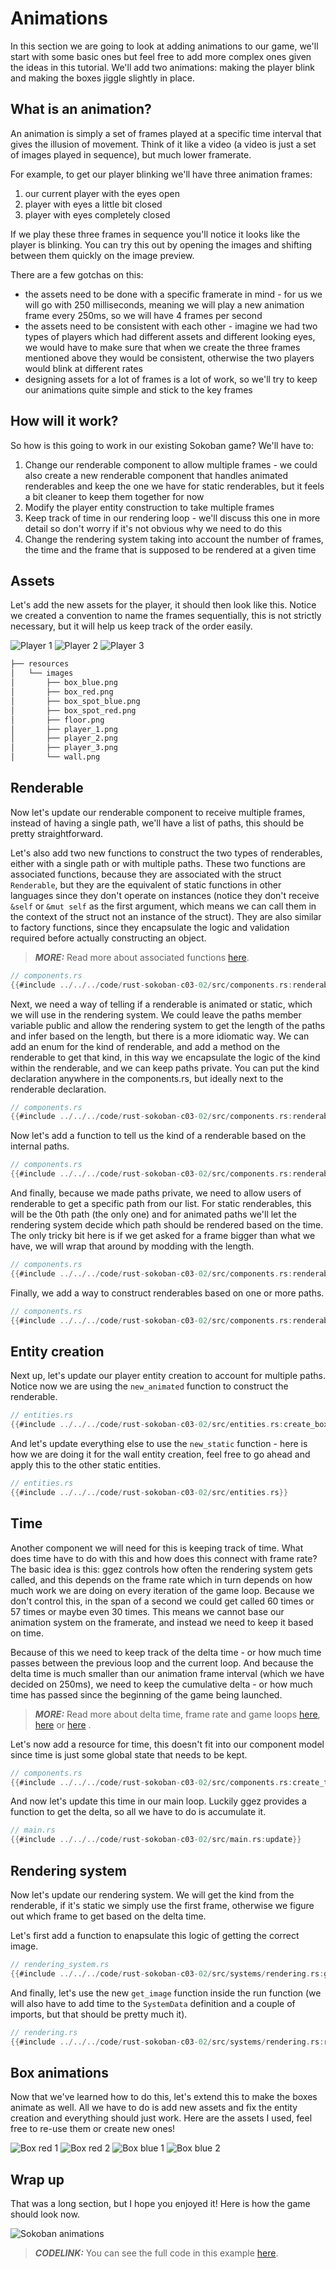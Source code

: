# Animations

In this section we are going to look at adding animations to our game, we'll start with some basic ones but feel free to add more complex ones given the ideas in this tutorial. We'll add two animations: making the player blink and making the boxes jiggle slightly in place.

## What is an animation?

An animation is simply a set of frames played at a specific time interval that gives the illusion of movement. Think of it like a video (a video is just a set of images played in sequence), but much lower framerate.

For example, to get our player blinking we'll have three animation frames:

1. our current player with the eyes open
1. player with eyes a little bit closed
1. player with eyes completely closed

If we play these three frames in sequence you'll notice it looks like the player is blinking. You can try this out by opening the images and shifting between them quickly on the image preview.

There are a few gotchas on this:

* the assets need to be done with a specific framerate in mind - for us we will go with 250 milliseconds, meaning we will play a new animation frame every 250ms, so we will have 4 frames per second
* the assets need to be consistent with each other - imagine we had two types of players which had different assets and different looking eyes, we would have to make sure that when we create the three frames mentioned above they would be consistent, otherwise the two players would blink at different rates
* designing assets for a lot of frames is a lot of work, so we'll try to keep our animations quite simple and stick to the key frames

## How will it work?

So how is this going to work in our existing Sokoban game? We'll have to:

1. Change our renderable component to allow multiple frames - we could also create a new renderable component that handles animated renderables and keep the one we have for static renderables, but it feels a bit cleaner to keep them together for now
1. Modify the player entity construction to take multiple frames
1. Keep track of time in our rendering loop - we'll discuss this one in more detail so don't worry if it's not obvious why we need to do this
1. Change the rendering system taking into account the number of frames, the time and the frame that is supposed to be rendered at a given time

## Assets

Let's add the new assets for the player, it should then look like this. Notice we created a convention to name the frames sequentially, this is not strictly necessary, but it will help us keep track of the order easily.

![Player 1](./images/player_1.png)
![Player 2](./images/player_2.png)
![Player 3](./images/player_3.png)

```sh
├── resources
│   └── images
│       ├── box_blue.png
│       ├── box_red.png
│       ├── box_spot_blue.png
│       ├── box_spot_red.png
│       ├── floor.png
│       ├── player_1.png
│       ├── player_2.png
│       ├── player_3.png
│       └── wall.png
```

## Renderable

Now let's update our renderable component to receive multiple frames, instead of having a single path, we'll have a list of paths, this should be pretty straightforward.

Let's also add two new functions to construct the two types of renderables, either with a single path or with multiple paths. These two functions are associated functions, because they are associated with the struct `Renderable`, but they are the equivalent of static functions in other languages since they don't operate on instances (notice they don't receive `&self` or `&mut self` as the first argument, which means we can call them in the context of the struct not an instance of the struct). They are also similar to factory functions, since they encapsulate the logic and validation required before actually constructing an object.

> **_MORE:_**  Read more about associated functions [here](https://doc.rust-lang.org/book/ch05-03-method-syntax.html#associated-functions).

```rust
// components.rs
{{#include ../../../code/rust-sokoban-c03-02/src/components.rs:renderable}}
```

Next, we need a way of telling if a renderable is animated or static, which we will use in the rendering system. We could leave the paths member variable public and allow the rendering system to get the length of the paths and infer based on the length, but there is a more idiomatic way. We can add an enum for the kind of renderable, and add a method on the renderable to get that kind, in this way we encapsulate the logic of the kind within the renderable, and we can keep paths private. You can put the kind declaration anywhere in the components.rs, but ideally next to the renderable declaration.

```rust
// components.rs
{{#include ../../../code/rust-sokoban-c03-02/src/components.rs:renderable_kind}}
```

Now let's add a function to tell us the kind of a renderable based on the internal paths.

```rust
// components.rs
{{#include ../../../code/rust-sokoban-c03-02/src/components.rs:renderable_kind_fn}}
```

And finally, because we made paths private, we need to allow users of renderable to get a specific path from our list. For static renderables, this will be the 0th path (the only one) and for animated paths we'll let the rendering system decide which path should be rendered based on the time. The only tricky bit here is if we get asked for a frame bigger than what we have, we will wrap that around by modding with the length.

```rust
// components.rs
{{#include ../../../code/rust-sokoban-c03-02/src/components.rs:renderable_path_fn}}
```

Finally, we add a way to construct renderables based on one or more paths.

```rust
// components.rs
{{#include ../../../code/rust-sokoban-c03-02/src/components.rs:renderable_new_fn}}
```

## Entity creation

Next up, let's update our player entity creation to account for multiple paths. Notice now we are using the `new_animated` function to construct the renderable.

```rust
// entities.rs
{{#include ../../../code/rust-sokoban-c03-02/src/entities.rs:create_box}}
```

And let's update everything else to use the `new_static` function - here is how we are doing it for the wall entity creation, feel free to go ahead and apply this to the other static entities.

```rust
// entities.rs
{{#include ../../../code/rust-sokoban-c03-02/src/entities.rs}}
```

## Time

Another component we will need for this is keeping track of time. What does time have to do with this and how does this connect with frame rate? The basic idea is this: ggez controls how often the rendering system gets called, and this depends on the frame rate which in turn depends on how much work we are doing on every iteration of the game loop. Because we don't control this, in the span of a second we could get called 60 times or 57 times or maybe even 30 times. This means we cannot base our animation system on the framerate, and instead we need to keep it based on time.

Because of this we need to keep track of the delta time - or how much time passes between the previous loop and the current loop. And because the delta time is much smaller than our animation frame interval (which we have decided on 250ms), we need to keep the cumulative delta - or how much time has passed since the beginning of the game being launched.

> **_MORE:_**  Read more about delta time, frame rate and game loops [here](https://medium.com/@dr3wc/understanding-delta-time-b53bf4781a03#:~:text=Delta%20time%20describes%20the%20time,drawn%20and%20the%20current%20frame.&text=If%20you%20read%20my%20article,until%20the%20game%20is%20stopped.), [here](https://www.reddit.com/r/pcmasterrace/comments/29qcqr/an_explanation_of_game_loops_fps_and_delta_time/) or [here](https://www.youtube.com/watch?v=pctGOMDW-HQ&list=PLlrATfBNZ98dC-V-N3m0Go4deliWHPFwT&index=37) .

Let's now add a resource for time, this doesn't fit into our component model since time is just some global state that needs to be kept.

```rust
// components.rs
{{#include ../../../code/rust-sokoban-c03-02/src/components.rs:create_time}}
```

And now let's update this time in our main loop. Luckily ggez provides a function to get the delta, so all we have to do is accumulate it.

```rust
// main.rs
{{#include ../../../code/rust-sokoban-c03-02/src/main.rs:update}}
```

## Rendering system

Now let's update our rendering system. We will get the kind from the renderable, if it's static we simply use the first frame, otherwise we figure out which frame to get based on the delta time.

Let's first add a function to enapsulate this logic of getting the correct image.

```rust
// rendering_system.rs
{{#include ../../../code/rust-sokoban-c03-02/src/systems/rendering.rs:get_image}}
```

And finally, let's use the new `get_image` function inside the run function (we will also have to add time to the `SystemData` definition and a couple of imports, but that should be pretty much it).

```rust
// rendering.rs
{{#include ../../../code/rust-sokoban-c03-02/src/systems/rendering.rs:run_rendering}}
```

## Box animations

Now that we've learned how to do this, let's extend this to make the boxes animate as well. All we have to do is add new assets and fix the entity creation and everything should just work. Here are the assets I used, feel free to re-use them or create new ones!

![Box red 1](./images/box_red_1.png)
![Box red 2](./images/box_red_2.png)
![Box blue 1](./images/box_blue_1.png)
![Box blue 2](./images/box_blue_2.png)

## Wrap up

That was a long section, but I hope you enjoyed it! Here is how the game should look now.

![Sokoban animations](./images/animations.gif)

> **_CODELINK:_**  You can see the full code in this example [here](https://github.com/iolivia/rust-sokoban/tree/master/code/rust-sokoban-c03-02).
